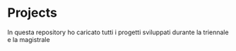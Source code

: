 # Projects
In questa repository ho caricato tutti i progetti sviluppati durante la triennale e la magistrale
